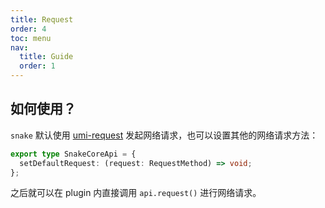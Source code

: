 ```yaml
---
title: Request
order: 4
toc: menu
nav:
  title: Guide
  order: 1
---
```


## 如何使用？

`snake` 默认使用 [umi-request](https://github.com/umijs/umi-request) 发起网络请求，也可以设置其他的网络请求方法：

```typescript
export type SnakeCoreApi = {
  setDefaultRequest: (request: RequestMethod) => void;
};
```

之后就可以在 plugin 内直接调用 `api.request()` 进行网络请求。
